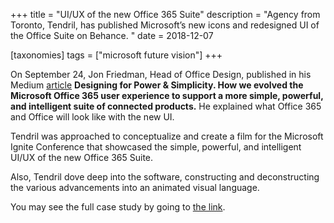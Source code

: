 +++
title = "UI/UX of the new Office 365 Suite"
description = "Agency from Toronto, Tendril, has published Microsoft’s new icons and redesigned UI of the Office Suite on Behance. "
date = 2018-12-07

[taxonomies]
tags = ["microsoft future vision"]
+++

On September 24, Jon Friedman, Head of Office Design, published in his
Medium
[article](https://medium.com/microsoft-design/designing-for-power-simplicity-9cddec615567)
**Designing for Power & Simplicity. How we evolved the Microsoft Office
365 user experience to support a more simple, powerful, and intelligent
suite of connected products.** He explained what Office 365 and Office
will look like with the new UI.

Tendril was approached to conceptualize and create a film for the Microsoft
Ignite Conference that showcased the simple, powerful, and intelligent
UI/UX of the new Office 365 Suite.

Also, Tendril dove deep into the software, constructing and
deconstructing the various advancements into an animated visual
language.

You may see the full case study by going to [the
link](https://www.behance.net/gallery/73314503/Microsoft-Office-365).
